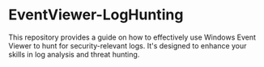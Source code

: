 # EventViewer-LogHunting
This repository provides a guide on how to effectively use Windows Event Viewer to hunt for security-relevant logs. It's designed to enhance your skills in log analysis and threat hunting.
